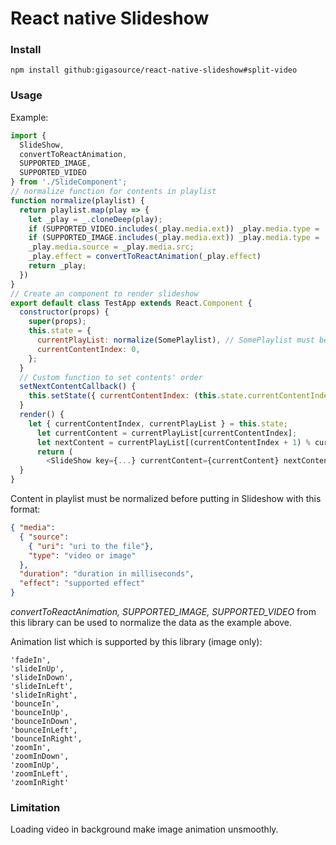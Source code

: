 # React native Slideshow

### Install
```aidl
npm install github:gigasource/react-native-slideshow#split-video
```

### Usage
Example:
```javascript
import {
  SlideShow,
  convertToReactAnimation,
  SUPPORTED_IMAGE,
  SUPPORTED_VIDEO
} from './SlideComponent';
// normalize function for contents in playlist
function normalize(playlist) {
  return playlist.map(play => {
    let _play = _.cloneDeep(play);
    if (SUPPORTED_VIDEO.includes(_play.media.ext)) _play.media.type = 'video';
    if (SUPPORTED_IMAGE.includes(_play.media.ext)) _play.media.type = 'image';
    _play.media.source = _play.media.src;
    _play.effect = convertToReactAnimation(_play.effect)
    return _play;
  })
}
// Create an component to render slideshow
export default class TestApp extends React.Component {         
  constructor(props) {
    super(props);
    this.state = {
      currentPlayList: normalize(SomePlaylist), // SomePlaylist must be an array of contents
      currentContentIndex: 0,
    };
  }
  // Custom function to set contents' order
  setNextContentCallback() {
    this.setState({ currentContentIndex: (this.state.currentContentIndex + 1) % this.state.currentPlayList.length });
  }
  render() {
    let { currentContentIndex, currentPlayList } = this.state;
      let currentContent = currentPlayList[currentContentIndex];
      let nextContent = currentPlayList[(currentContentIndex + 1) % currentPlayList.length];
      return (
        <SlideShow key={...} currentContent={currentContent} nextContent={nextContent} setNextContentCallback={this.setNextContentCallback.bind(this)}/>);
  }
}
```         
Content in playlist must be normalized before putting in Slideshow with this format:
```json
{ "media": 
  { "source": 
    { "uri": "uri to the file"}, 
    "type": "video or image" 
  }, 
  "duration": "duration in milliseconds", 
  "effect": "supported effect" 
}
```
*convertToReactAnimation, SUPPORTED_IMAGE, SUPPORTED_VIDEO* from this library can be used to normalize the data as the example above.

Animation list which is supported by this library (image only):
```aidl
'fadeIn',
'slideInUp',
'slideInDown',
'slideInLeft',
'slideInRight',
'bounceIn',
'bounceInUp',
'bounceInDown',
'bounceInLeft',
'bounceInRight',
'zoomIn',
'zoomInDown',
'zoomInUp',
'zoomInLeft',
'zoomInRight'
```

### Limitation
Loading video in background make image animation unsmoothly.
